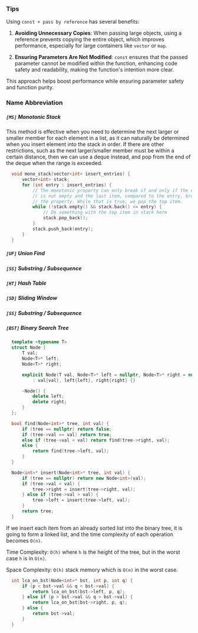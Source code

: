 ### Tips
Using `const + pass by reference` has several benefits:

1. **Avoiding Unnecessary Copies**: When passing large objects, using a reference prevents copying the entire object, which improves performance, especially for large containers like `vector` or `map`.

2. **Ensuring Parameters Are Not Modified**: `const` ensures that the passed parameter cannot be modified within the function, enhancing code safety and readability, making the function's intention more clear.

This approach helps boost performance while ensuring parameter safety and function purity.

### Name Abbreviation
##### `[MS]` Monotonic Stack
  This method is effective when you need to determine the next larger or smaller member for each element in a list, as it can naturally be determined when you insert element into the stack in order.
  If there are other restrictions, such as the next larger/smaller member must be within a certain distance, then we can use a deque instead, and pop from the end of the deque when the range is exceeded.
  ```cpp
    void mono_stack(vector<int> insert_entries) {
        vector<int> stack;
        for (int entry : insert_entries) {
            // The monotonic property can only break if and only if the container
            // is not empty and the last item, compared to the entry, breaks
            // the property. While that is true, we pop the top item.
            while (!stack.empty() && stack.back() <= entry) {
                // Do something with the top item in stack here
                stack.pop_back();
            }
            stack.push_back(entry);
        }
    }
  ```
##### `[UF]` Union Find
##### `[SS]` Substring / Subsequence
##### `[HT]` Hash Table
##### `[SD]` Sliding Window
##### `[SS]` Substring / Subsequence
##### `[BST]` Binary Search Tree
```cpp
  template <typename T>
  struct Node {
      T val;
      Node<T>* left;
      Node<T>* right;

      explicit Node(T val, Node<T>* left = nullptr, Node<T>* right = nullptr)
          : val{val}, left{left}, right{right} {}

      ~Node() {
          delete left;
          delete right;
      }
  };

  bool find(Node<int>* tree, int val) {
      if (tree == nullptr) return false;
      if (tree->val == val) return true;
      else if (tree->val < val) return find(tree->right, val);
      else {
          return find(tree->left, val);
      }
  }

  Node<int>* insert(Node<int>* tree, int val) {
      if (tree == nullptr) return new Node<int>(val);
      if (tree->val < val) {
          tree->right = insert(tree->right, val);
      } else if (tree->val > val) {
          tree->left = insert(tree->left, val);
      }
      return tree;
  }
```
If we insert each item from an already sorted list into the binary tree, it is going to form a linked list, and the time complexity of each operation becomes `O(n)`.

Time Complexity: `O(h)` where `h` is the height of the tree, but in the worst case `h` is in `O(n)`.

Space Complexity: `O(h)` stack memory which is `O(n)` in the worst case.

```cpp
  int lca_on_bst(Node<int>* bst, int p, int q) {
      if (p < bst->val && q < bst->val) {
          return lca_on_bst(bst->left, p, q);
      } else if (p > bst->val && q > bst->val) {
          return lca_on_bst(bst->right, p, q);
      } else {
          return bst->val;
      }
  }
```


